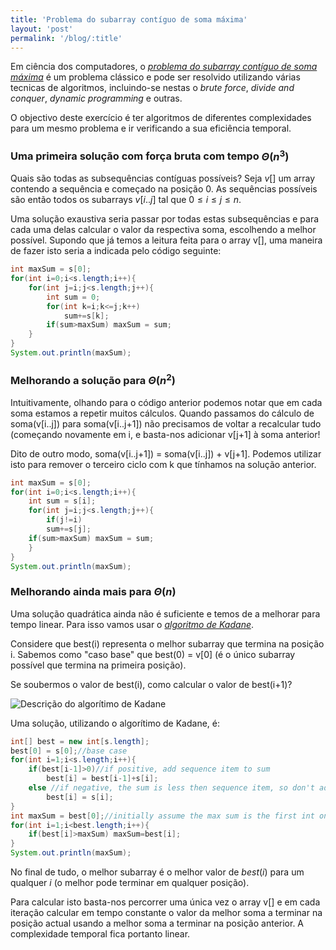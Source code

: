 ```yaml
---
title: 'Problema do subarray contíguo de soma máxima'
layout: 'post'
permalink: '/blog/:title'
---
```

Em ciência dos computadores, o [_problema do subarray contíguo de soma máxima_](https://en.wikipedia.org/wiki/Maximum_subarray_problem) é um problema clássico e pode ser resolvido utilizando várias tecnicas de algoritmos, incluindo-se nestas o *brute force*, *divide and conquer*, *dynamic programming* e outras.

O objectivo deste exercício é ter algoritmos de diferentes complexidades para um mesmo problema e ir verificando a sua eficiência temporal.

### Uma primeira solução com força bruta com tempo $\Theta (n^3)$

Quais são todas as subsequências contíguas possíveis? Seja $v[]$ um array contendo a sequência e começado na posição 0. As sequências possíveis são então todos os subarrays $v[i..j]$ tal que  $0 \leq i \leq j \leq n$.

Uma solução exaustiva seria passar por todas estas subsequências e para cada uma delas calcular o valor da respectiva soma, escolhendo a melhor possível. Supondo que já temos a leitura feita para o array v[], uma maneira de fazer isto seria a indicada pelo código seguinte:

```java
int maxSum = s[0];
for(int i=0;i<s.length;i++){
    for(int j=i;j<s.length;j++){
        int sum = 0;
        for(int k=i;k<=j;k++)
            sum+=s[k];
        if(sum>maxSum) maxSum = sum;
    }  
}
System.out.println(maxSum);
```

### Melhorando a solução para $\Theta (n^2)$

Intuitivamente, olhando para o código anterior podemos notar que em cada soma estamos a repetir muitos cálculos. Quando passamos do cálculo de soma(v[i..j]) para soma(v[i..j+1]) não precisamos de voltar a recalcular tudo (começando novamente em i, e basta-nos adicionar v[j+1] à soma anterior!

Dito de outro modo, soma(v[i..j+1]) = soma(v[i..j]) + v[j+1]. Podemos utilizar isto para remover o terceiro ciclo com k que tínhamos na solução anterior.

```java
int maxSum = s[0];
for(int i=0;i<s.length;i++){
    int sum = s[i];
    for(int j=i;j<s.length;j++){
        if(j!=i)
        sum+=s[j];
    if(sum>maxSum) maxSum = sum;
    }  
}
System.out.println(maxSum);
```

### Melhorando ainda mais para $\Theta (n)$

Uma solução quadrática ainda não é suficiente e temos de a melhorar para tempo linear. Para isso vamos usar o [*algoritmo de Kadane*](https://en.wikipedia.org/wiki/Maximum_subarray_problem#Kadane%27s_algorithm_%28Algorithm_3:_Dynamic_Programming%29).

Considere que best(i) representa o melhor subarray que termina na posição i. Sabemos como "caso base" que best(0) = v[0] (é o único subarray possível que termina na primeira posição).

Se soubermos o valor de best(i), como calcular o valor de best(i+1)? 

![Descrição do algorítimo de Kadane](https://imgur.com/KsIAYAU.png)

Uma solução, utilizando o algorítimo de Kadane, é:

```java
int[] best = new int[s.length];
best[0] = s[0];//base case
for(int i=1;i<s.length;i++){
    if(best[i-1]>0)//if positive, add sequence item to sum
        best[i] = best[i-1]+s[i];
    else //if negative, the sum is less then sequence item, so don't add
        best[i] = s[i];
}
int maxSum = best[0];//initially assume the max sum is the first int on array best
for(int i=1;i<best.length;i++){
    if(best[i]>maxSum) maxSum=best[i];
}
System.out.println(maxSum);
```

No final de tudo, o melhor subarray é o melhor valor de $best(i)$ para um qualquer $i$ (o melhor pode terminar em qualquer posição).

Para calcular isto basta-nos percorrer uma única vez o array v[] e em cada iteração calcular em tempo constante o valor da melhor soma a terminar na posição actual usando a melhor soma a terminar na posição anterior. A complexidade temporal fica portanto linear. 
